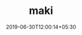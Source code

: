 ---
title: "maki"
date: 2019-06-30T12:00:14+05:30
type: "organisations"
org_name: "elastic"
repo_desc: "POI Icon Set"
repo_link: https://github.com/elastic/maki
---